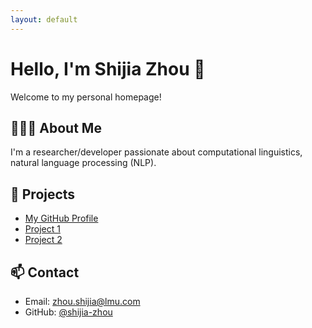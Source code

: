 ```yaml
---
layout: default
---
```


# Hello, I'm Shijia Zhou 👋

Welcome to my personal homepage!

## 👩🏻‍💻 About Me
I'm a researcher/developer passionate about computational linguistics, natural language processing (NLP).

## 🚀 Projects
- [My GitHub Profile](https://github.com/shijia-zhou)
- [Project 1](#)
- [Project 2](#)

## 📫 Contact
- Email: zhou.shijia@lmu.com
- GitHub: [@shijia-zhou](https://github.com/shijia-zhou)